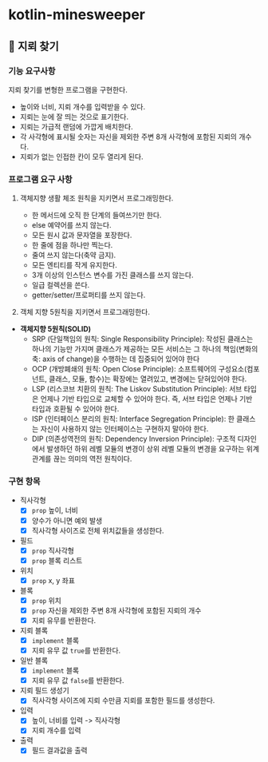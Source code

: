 # kotlin-minesweeper

## 🚀 지뢰 찾기

### 기능 요구사항

지뢰 찾기를 변형한 프로그램을 구현한다.

- 높이와 너비, 지뢰 개수를 입력받을 수 있다.
- 지뢰는 눈에 잘 띄는 것으로 표기한다.
- 지뢰는 가급적 랜덤에 가깝게 배치한다.
- 각 사각형에 표시될 숫자는 자신을 제외한 주변 8개 사각형에 포함된 지뢰의 개수다.
- 지뢰가 없는 인접한 칸이 모두 열리게 된다.

### 프로그램 요구 사항

1. 객체지향 생활 체조 원칙을 지키면서 프로그래밍한다.

    - 한 메서드에 오직 한 단계의 들여쓰기만 한다.
    - else 예약어를 쓰지 않는다.
    - 모든 원시 값과 문자열을 포장한다.
    - 한 줄에 점을 하나만 찍는다.
    - 줄여 쓰지 않는다(축약 금지).
    - 모든 엔티티를 작게 유지한다.
    - 3개 이상의 인스턴스 변수를 가진 클래스를 쓰지 않는다.
    - 일급 컬렉션을 쓴다.
    - getter/setter/프로퍼티를 쓰지 않는다.

1. 객체 지향 5원칙을 지키면서 프로그래밍한다.

- **객체지향 5원칙(SOLID)**
    - SRP (단일책임의 원칙: Single Responsibility Principle): 작성된 클래스는 하나의 기능만 가지며 클래스가 제공하는 모든 서비스는 그 하나의 책임(변화의 축: axis of
      change)을
      수행하는 데 집중되어 있어야 한다
    - OCP (개방폐쇄의 원칙: Open Close Principle): 소프트웨어의 구성요소(컴포넌트, 클래스, 모듈, 함수)는 확장에는 열려있고, 변경에는 닫혀있어야 한다.
    - LSP (리스코브 치환의 원칙: The Liskov Substitution Principle): 서브 타입은 언제나 기반 타입으로 교체할 수 있어야 한다. 즉, 서브 타입은 언제나 기반 타입과 호환될 수
      있어야
      한다.
    - ISP (인터페이스 분리의 원칙: Interface Segregation Principle): 한 클래스는 자신이 사용하지 않는 인터페이스는 구현하지 말아야 한다.
    - DIP (의존성역전의 원칙: Dependency Inversion Principle): 구조적 디자인에서 발생하던 하위 레벨 모듈의 변경이 상위 레벨 모듈의 변경을 요구하는 위계관계를 끊는 의미의 역전
      원칙이다.

### 구현 항목

- 직사각형
    - [X] `prop` 높이, 너비
    - [X] 양수가 아니면 예외 발생
    - [X] 직사각형 사이즈로 전체 위치값들을 생성한다.
- 필드
    - [X] `prop` 직사각형
    - [X] `prop` 블록 리스트
- 위치
    - [X] `prop` x, y 좌표
- 블록
    - [X] `prop` 위치
    - [X] `prop` 자신을 제외한 주변 8개 사각형에 포함된 지뢰의 개수
    - [X] 지뢰 유무를 반환한다.
- 지뢰 블록
    - [X] `implement` 블록
    - [X] 지뢰 유무 값 `true`를 반환한다.
- 일반 블록
    - [X] `implement` 블록
    - [X] 지뢰 유무 값 `false`를 반환한다.
- 지뢰 필드 생성기
    - [X] 직사각형 사이즈에 지뢰 수만큼 지뢰를 포함한 필드를 생성한다.
- 입력
    - [X] 높이, 너비를 입력 -> 직사각형
    - [X] 지뢰 개수를 입력
- 출력
    - [X] 필드 결과값을 출력
